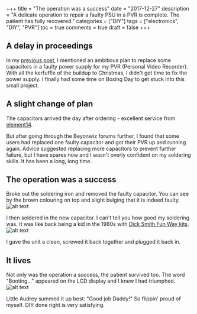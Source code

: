 +++
title = "The operation was a success"
date = "2017-12-27"
description = "A delicate operation to repair a faulty PSU in a PVR is complete. The patient has fully recovered."
categories = ["DIY"]
tags = ["electronics", "DIY", "PVR"]
toc = true
comments = true
draft = false
+++

## A delay in proceedings

In my [previous post](/post/2017-12-11-where-is-my-soldering-iron/), I mentioned an ambitious plan to replace some capacitors in a faulty power supply for my PVR (Personal Video Recorder). With all the kerfuffle of the buildup to Christmas, I didn't get time to fix the power supply. I finally had some time on Boxing Day to get stuck into this small project.

## A slight change of plan

The capacitors arrived the day after ordering - excellent service from [element14](http://au.element14.com/).

But after going through the Beyonwiz forums further, I found that some users had replaced one faulty capacitor and got their PVR up and running again. Advice suggested replacing more capacitors to prevent further failure, but I have spares now and I wasn't overly confident on my soldering skills. It has been a long, long time.

## The operation was a success

Broke out the soldering iron and removed the faulty capacitor. You can see by the brown colouring on top and slight bulging that it is indeed faulty.
![alt text][1]

I then soldered in the new capacitor. I can't tell you how good my soldering was. It was like back being a kid in the 1980s with [Dick Smith Fun Way kits](https://www.google.com.au/search?tbm=isch&as_q=dick+smith+electronics+kits+fun+way).
![alt text][2]

I gave the unit a clean, screwed it back together and plugged it back in.

## It lives

Not only was the operation a success, the patient survived too. The word "Booting..." appeared on the LCD display and I knew I had triumphed.
![alt text][3]

Little Audrey summed it up best: "Good job Daddy!" So flippin' proud of myself. DIY done right is very satisfying.

[1]: /img/2017-12-27-faulty_capacitor.jpg "Faulty capacitor"
[2]: /img/2017-12-27-fixed_psu.jpg "The fixed PSU with replaced capacitor"
[3]: /img/2017-12-27-t3_epg.jpg "The T3 PVR EPG screen after power supply repair"